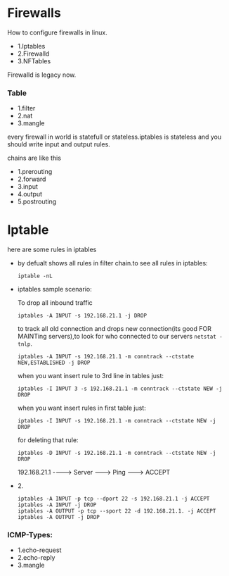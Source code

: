 # Firewalls
How to configure firewalls in linux.


<ul>
<li>1.Iptables</li>
<li>2.Firewalld</li>
<li>3.NFTables</li>
</ul>
<p>Firewalld is legacy now.</p>


<h3>Table</h3>
<ul>
<li>1.filter</li>
<li>2.nat</li>
<li>3.mangle</li>
</ul>


<p>every firewall in world is statefull or stateless.iptables is stateless and you should write input and output rules.</p>
<p>chains are like this</p>
<ul>
<li>1.prerouting</li>
<li>2.forward</li>
<li>3.input</li>
<li>4.output</li>
<li>5.postrouting</li>
</ul>


# Iptable
here are some rules in iptables

<ul>
<li>by defualt shows all rules in filter chain.to see all rules in iptables:

    iptable -nL

</li>
<li>iptables sample scenario:
<p>To drop all inbound traffic</p>

    iptables -A INPUT -s 192.168.21.1 -j DROP

<p>to track all old connection and drops new connection(its good FOR MAINTing servers),to look for who connected to our servers <code>netstat -tnlp</code>.</p>

    iptables -A INPUT -s 192.168.21.1 -m conntrack --ctstate NEW,ESTABLISHED -j DROP

<p>when you want insert rule to 3rd line in tables just:</p>

    iptables -I INPUT 3 -s 192.168.21.1 -m conntrack --ctstate NEW -j DROP

<p>when you want insert rules in first table just:</p>

    iptables -I INPUT -s 192.168.21.1 -m conntrack --ctstate NEW -j DROP

<p>for deleting that rule:</p>

    iptables -D INPUT -s 192.168.21.1 -m conntrack --ctstate NEW -j DROP

<p>192.168.21.1 ----> Server ---> Ping ---> ACCEPT</p>
</li>
<li>2. 

    iptables -A INPUT -p tcp --dport 22 -s 192.168.21.1 -j ACCEPT
    iptables -A INPUT -j DROP
    iptables -A OUTPUT -p tcp --sport 22 -d 192.168.21.1. -j ACCEPT
    iptables -A OUTPUT -j DROP

</li>
</ul>


<h3>ICMP-Types:</h3>
<ul>
<li>1.echo-request</li>
<li>2.echo-reply</li>
<li>3.mangle</li>
</ul>



